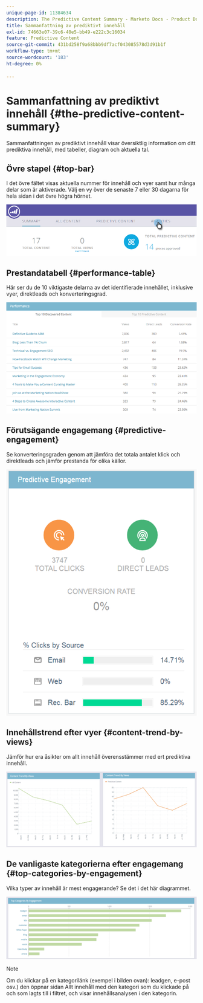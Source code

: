 ```yaml
---
unique-page-id: 11384634
description: The Predictive Content Summary - Marketo Docs - Product Documentation
title: Sammanfattning av prediktivt innehåll
exl-id: 74663e07-39c6-40e5-bb49-e222c3c16034
feature: Predictive Content
source-git-commit: 431bd258f9a68bbb9df7acf043085578d3d91b1f
workflow-type: tm+mt
source-wordcount: '183'
ht-degree: 0%

---
```


# Sammanfattning av prediktivt innehåll {#the-predictive-content-summary}

Sammanfattningen av prediktivt innehåll visar översiktlig information om ditt prediktiva innehåll, med tabeller, diagram och aktuella tal.

## Övre stapel {#top-bar}

I det övre fältet visas aktuella nummer för innehåll och vyer samt hur många delar som är aktiverade. Välj en vy över de senaste 7 eller 30 dagarna för hela sidan i det övre högra hörnet.

![](assets/image2017-10-17-14-3a10-3a22.png)

## Prestandatabell {#performance-table}

Här ser du de 10 viktigaste delarna av det identifierade innehållet, inklusive vyer, direktleads och konverteringsgrad.

![](assets/image2017-10-3-10-3a4-3a40.png)

## Förutsägande engagemang {#predictive-engagement}

Se konverteringsgraden genom att jämföra det totala antalet klick och direktleads och jämför prestanda för olika källor.

![](assets/predictive-engagement-actual.png)

## Innehållstrend efter vyer  {#content-trend-by-views}

Jämför hur era åsikter om allt innehåll överensstämmer med ert prediktiva innehåll.

![](assets/4.png)

## De vanligaste kategorierna efter engagemang {#top-categories-by-engagement}

Vilka typer av innehåll är mest engagerande? Se det i det här diagrammet.

![](assets/5.png)

>[!NOTE]
>
>Om du klickar på en kategorilänk (exempel i bilden ovan): leadgen, e-post osv.) den öppnar sidan Allt innehåll med den kategori som du klickade på och som lagts till i filtret, och visar innehållsanalysen i den kategorin.
